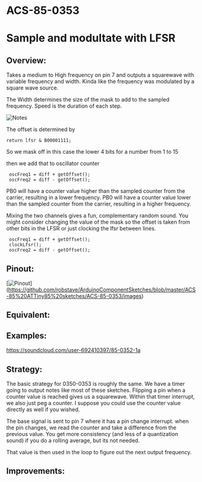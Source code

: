 # ACS-85-0353
Sample and modultate with LFSR
==============

## Overview:
Takes a medium to High frequency on pin 7 and outputs a squarewave with variable frequency and width.
Kinda like the frequency was modulated by a square wave source.

The Width determines the size of the mask to add to the sampled frequency.
Speed is the duration of each step.

![Notes](https://github.com/robstave/ArduinoComponentSketches/blob/master/ACS-85%20ATTiny85%20sketches/ACS-85-0350/images/acs-85-0353_notes.png)



The offset is determined by
 
    return lfsr & B00001111;
	
So we mask off in this case the lower 4 bits for a number from 1 to 15

then we add that to oscillator counter

     oscFreq1 = diff + getOffset();
     oscFreq2 = diff - getOffset();
	 
PB0 will have a counter value higher than the sampled counter from the carrier, resulting in a lower frequency.
PB0 will have a counter value lower than the sampled counter from the carrier, resulting in a higher frequency.

Mixing the two channels gives a fun, complementary random sound.  You might consider changing the value of the mask
so the offset is taken from other bits in the LFSR or just clocking the lfsr between lines.

     oscFreq1 = diff + getOffset();
	 clockLfsr();
     oscFreq2 = diff - getOffset();


	 


 
## Pinout:
[![Pinout](https://github.com/robstave/ArduinoComponentSketches/blob/master/ACS-85%20ATTiny85%20sketches/ACS-85-0353/images/ACS-85-0353.png)] (https://github.com/robstave/ArduinoComponentSketches/blob/master/ACS-85%20ATTiny85%20sketches/ACS-85-0353/images)


## Equivalent:


## Examples:
 https://soundcloud.com/user-692410397/85-0352-1a

## Strategy:
 
The basic strategy for 0350-0353 is roughly the same.
We have a timer going to output notes like most of these sketches.  Flipping a pin when a counter value is reached gives us a squarewave.
Within that timer interrupt, we also just peg a counter.  I suppose you could use the counter value directly as well if you wished.


The base signal is sent to pin 7 where it has a pin change interrupt.  when the pin changes, we read the counter and take a difference from 
the previous value.  You get more consistency (and less of a quantization sound) if you do a rolling average, but its not needed.

That value is then used in the loop to figure out the next output frequency.

## Improvements:
   


